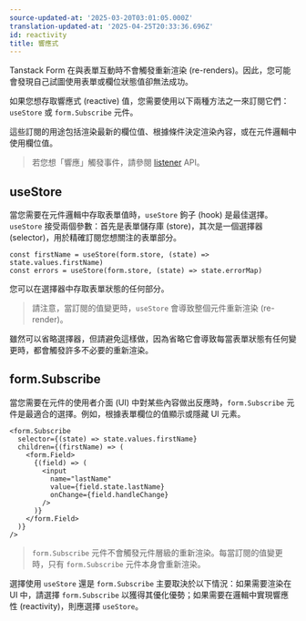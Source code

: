 ```yaml
---
source-updated-at: '2025-03-20T03:01:05.000Z'
translation-updated-at: '2025-04-25T20:33:36.696Z'
id: reactivity
title: 響應式
---
```

Tanstack Form 在與表單互動時不會觸發重新渲染 (re-renders)。因此，您可能會發現自己試圖使用表單或欄位狀態值卻無法成功。

如果您想存取響應式 (reactive) 值，您需要使用以下兩種方法之一來訂閱它們：`useStore` 或 `form.Subscribe` 元件。

這些訂閱的用途包括渲染最新的欄位值、根據條件決定渲染內容，或在元件邏輯中使用欄位值。

> 若您想「響應」觸發事件，請參閱 [listener](./listeners.md) API。

## useStore

當您需要在元件邏輯中存取表單值時，`useStore` 鉤子 (hook) 是最佳選擇。`useStore` 接受兩個參數：首先是表單儲存庫 (store)，其次是一個選擇器 (selector)，用於精確訂閱您想關注的表單部分。

```tsx
const firstName = useStore(form.store, (state) => state.values.firstName)
const errors = useStore(form.store, (state) => state.errorMap)
```

您可以在選擇器中存取表單狀態的任何部分。

> 請注意，當訂閱的值變更時，`useStore` 會導致整個元件重新渲染 (re-render)。

雖然可以省略選擇器，但請避免這樣做，因為省略它會導致每當表單狀態有任何變更時，都會觸發許多不必要的重新渲染。

## form.Subscribe

當您需要在元件的使用者介面 (UI) 中對某些內容做出反應時，`form.Subscribe` 元件是最適合的選擇。例如，根據表單欄位的值顯示或隱藏 UI 元素。

```tsx
<form.Subscribe
  selector={(state) => state.values.firstName}
  children={(firstName) => (
    <form.Field>
      {(field) => (
        <input
          name="lastName"
          value={field.state.lastName}
          onChange={field.handleChange}
        />
      )}
    </form.Field>
  )}
/>
```

> `form.Subscribe` 元件不會觸發元件層級的重新渲染。每當訂閱的值變更時，只有 `form.Subscribe` 元件本身會重新渲染。

選擇使用 `useStore` 還是 `form.Subscribe` 主要取決於以下情況：如果需要渲染在 UI 中，請選擇 `form.Subscribe` 以獲得其優化優勢；如果需要在邏輯中實現響應性 (reactivity)，則應選擇 `useStore`。

